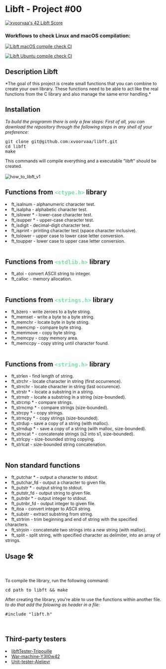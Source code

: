 # Libft - Project #00

[![xvoorvaa's 42 Libft Score](https://badge42.vercel.app/api/v2/cl1l0g8q3005209mm02a81gfy/project/2020487)](https://github.com/JaeSeoKim/badge42)

### Workflows to check Linux and macOS compilation:

[![Libft macOS compile check CI](https://github.com/xvoorvaa/libft/actions/workflows/MacOs_compilation.yml/badge.svg)](https://github.com/xvoorvaa/libft/actions/workflows/MacOs_compilation.yml)

[![Libft Ubuntu compile check CI](https://github.com/xvoorvaa/libft/actions/workflows/ubuntu_compilation.yml/badge.svg)](https://github.com/xvoorvaa/libft/actions/workflows/ubuntu_compilation.yml)

<h2> Description Libft</h2>   
<p>*The goal of this project is create small functions that you can combine to create your own library. These functions need to be able to act like the real functions from the C library and also manage the same error handling.*</p>
<h2>Installation</h2>

*To build the programm there is only a few steps: First of all, you can download the repository through the following steps in any shell of your preference:*
<br>
<pre>
git clone git@github.com:xvoorvaa/libft.git
cd libft
make
</pre>
This commands will compile everything and a executable "libft" should be created.
<br><br>
![how_to_libft_v1](https://user-images.githubusercontent.com/56308735/161396797-3ccd33ab-cf12-4585-b3c8-05e2d874619b.gif)

<h2>Functions from <code style="color:#78dda5;">&lt;ctype.h&gt;</code> library </h2>

<li>ft_isalnum - alphanumeric character test.</li>
<li>ft_isalpha - alphabetic character test.</li>
<li>ft_islower * - lower-case character test.</li>
<li>ft_isupper * - upper-case character test.</li>
<li>ft_isdigit - decimal-digit character test.</li>
<li>ft_isprint - printing character test (space character inclusive).</li>
<li>ft_tolower - upper case to lower case letter conversion.</li>
<li>ft_toupper - lower case to upper case letter conversion.</li>
<br>
<h2>Functions from <code style="color:#78dda5;">&lt;stdlib.h&gt;</code> library </h2>
<li>ft_atoi - convert ASCII string to integer.</li>
<li>ft_calloc - memory allocation.
<br><br>
<h2>Functions from <code style="color:#78dda5;">&lt;strings.h&gt;</code> library </h2>
<li>ft_bzero - write zeroes to a byte string.</li>
<li>ft_memset - write a byte to a byte string.</li>
<li>ft_memchr - locate byte in byte string.</li>
<li>ft_memcmp - compare byte string.</li>
<li>ft_memmove - copy byte string.</li>
<li>ft_memcpy - copy memory area.</li>
<li>ft_memccpy - copy string until character found.</i>
<br><br>
<h2>Functions from <code style="color:#78dda5;">&lt;string.h&gt;</code> library </h2>
<li>ft_strlen - find length of string.</li>
<li>ft_strchr - locate character in string (first occurrence).</li>
<li>ft_strrchr - locate character in string (last occurence).</li>
<li>ft_strstr * - locate a substring in a string.</li>
<li>ft_strnstr - locate a substring in a string (size-bounded).</li>
<li>ft_strcmp * - compare strings.</li>
<li>ft_strncmp * - compare strings (size-bounded).</li>
<li>ft_strcpy * - copy strings.</li>
<li>ft_strncpy * - copy strings (size-bounded).</li>
<li>ft_strdup - save a copy of a string (with malloc).</li>
<li>ft_strndup * - save a copy of a string (with malloc, size-bounded).</li>
<li>ft_strncat * - concatenate strings (s2 into s1, size-bounded).</li>
<li>ft_strlcpy - size-bounded string copying.</li>
<li>ft_strlcat - size-bounded string concatenation.</li>
<br>
<h2>Non standard functions </h2>
<li>ft_putchar * - output a character to stdout.</li>
<li>ft_putchar_fd - output a character to given file.</li>
<li>ft_putstr * - output string to stdout.</li>
<li>ft_putstr_fd - output string to given file.</li>
<li>ft_putnbr * - output integer to stdout.</li>
<li>ft_putnbr_fd - output integer to given file.</li>
<li>ft_itoa - convert integer to ASCII string.</li>
<li>ft_substr - extract substring from string.</li>
<li>ft_strtrim - trim beginning and end of string with the specified characters.</li>
<li>ft_strjoin - concatenate two strings into a new string (with malloc).</li>
<li>ft_split - split string, with specified character as delimiter, into an array of strings.</li>
<h2>Usage 🛠️</h2>
<br>
<p>To compile the library, run the following command:</p>
<pre>
cd path_to_libft && make
</pre>
<p>After creating the library, you're able to use the functions within another file. <em>to do that add the folowing as header in a file:</em></p>

<pre>
#include "libft.h"
</pre>
<br>
<h2>Third-party testers</h2>
<li><a href="https://github.com/Tripouille/libftTester">libftTester-Tripouille</a></li>
<li><a href="https://github.com/y3ll0w42/libft-war-machine">War-machine-Y3ll0w42</a></li>
<li><a href="https://github.com/alelievr/libft-unit-test">Unit-tester-Alelievr</a></li>
